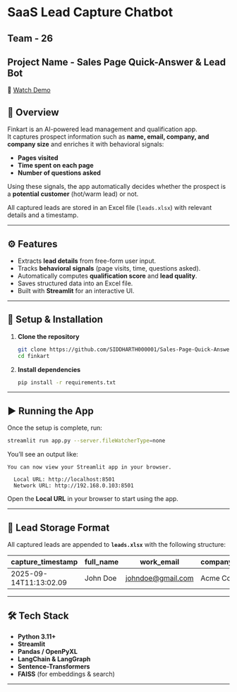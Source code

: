# SaaS Lead Capture Chatbot 

## Team - 26
## Project Name - Sales Page Quick-Answer & Lead Bot

🎥 [Watch Demo](https://youtube.com/your-demo-video-link)

## 📌 Overview
Finkart is an AI-powered lead management and qualification app.  
It captures prospect information such as **name, email, company, and company size** and enriches it with behavioral signals:  

- **Pages visited**  
- **Time spent on each page**  
- **Number of questions asked**  

Using these signals, the app automatically decides whether the prospect is a **potential customer** (hot/warm lead) or not.

All captured leads are stored in an Excel file (`leads.xlsx`) with relevant details and a timestamp.

---

## ⚙️ Features
- Extracts **lead details** from free-form user input.  
- Tracks **behavioral signals** (page visits, time, questions asked).  
- Automatically computes **qualification score** and **lead quality**.  
- Saves structured data into an Excel file.  
- Built with **Streamlit** for an interactive UI.  

---

## 🚀 Setup & Installation

1. **Clone the repository**
   ```bash
   git clone https://github.com/SIDDHARTH000001/Sales-Page-Quick-Answer-Lead-Bot.git
   cd finkart
   ```

2. **Install dependencies**
   ```bash
   pip install -r requirements.txt
   ```

---

## ▶️ Running the App

Once the setup is complete, run:

```bash
streamlit run app.py --server.fileWatcherType=none
```

You’ll see an output like:

```
You can now view your Streamlit app in your browser.

  Local URL: http://localhost:8501
  Network URL: http://192.168.0.103:8501
```

Open the **Local URL** in your browser to start using the app.

---

## 📂 Lead Storage Format

All captured leads are appended to **`leads.xlsx`** with the following structure:

| capture_timestamp     | full_name | work_email                                   | company | qualification_score | lead_quality | pages_visited  | questions_asked | time_to_capture |
| --------------------- | --------- | -------------------------------------------- | ------- | ------------------- | ------------ | -------------- | --------------- | --------------- |
| 2025-09-14T11:13:02.09 | John Doe | [johndoe@gmail.com](mailto:johndoe@gmail.com) | Acme Co | 82                  | hot          | /home, /pricing | 3               | 120             |

---

## 🛠️ Tech Stack

* **Python 3.11+**
* **Streamlit**
* **Pandas / OpenPyXL**
* **LangChain & LangGraph**
* **Sentence-Transformers**
* **FAISS** (for embeddings & search)

---